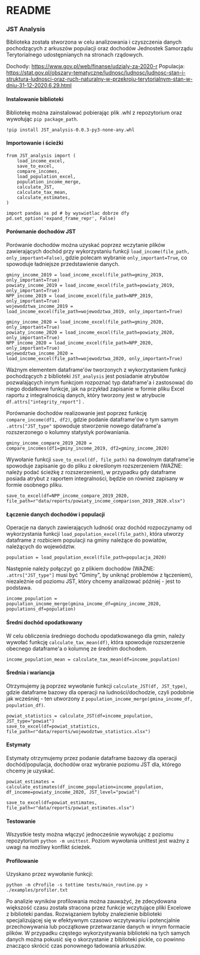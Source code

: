 # README
### JST Analysis
Biblioteka została stworzona w celu analizowania i czyszczenia danych pochodzących z arkuszów populacji oraz dochodów Jednostek Samorządu Terytorialnego udostępnianych na stronach rządowych. 

Dochody:
https://www.gov.pl/web/finanse/udzialy-za-2020-r
Populacja:
https://stat.gov.pl/obszary-tematyczne/ludnosc/ludnosc/ludnosc-stan-i-struktura-ludnosci-oraz-ruch-naturalny-w-przekroju-terytorialnym-stan-w-dniu-31-12-2020,6,29.html

#### Instalowanie biblioteki
Bibliotekę można zainstalować pobierając plik .whl z repozytorium oraz wywołując ```pip package_path```. 
```
!pip install JST_analysis-0.0.3-py3-none-any.whl
```

#### Importowanie i ścieżki
```
from JST_analysis import (
    load_income_excel,
    save_to_excel,
    compare_incomes,
    load_population_excel,
    population_income_merge,
    calculate_JST,
    calculate_tax_mean,
    calculate_estimates,
)

import pandas as pd # by wyswietlac dobrze dfy
pd.set_option('expand_frame_repr', False)
```

#### Porównanie dochodów JST
Porówanie dochodów można uzyskać poprzez wczytanie plików zawierających dochód przy wykorzystaniu funkcji ```load_income(file_path, only_important=False)```, gdzie polecam wybranie ```only_important=True```, co spowoduje ładniejsze przedstawienie danych.

```
gminy_income_2019 = load_income_excel(file_path=gminy_2019, only_important=True)
powiaty_income_2019 = load_income_excel(file_path=powiaty_2019, only_important=True)
NPP_income_2019 = load_income_excel(file_path=NPP_2019, only_important=True)
wojewodztwa_income_2019 = load_income_excel(file_path=wojewodztwa_2019, only_important=True)

gminy_income_2020 = load_income_excel(file_path=gminy_2020, only_important=True)
powiaty_income_2020 = load_income_excel(file_path=powiaty_2020, only_important=True)
NPP_income_2020 = load_income_excel(file_path=NPP_2020, only_important=True)
wojewodztwa_income_2020 = load_income_excel(file_path=wojewodztwa_2020, only_important=True)
```

Ważnym elementem dataframe'ów tworzonych z wykorzystaniem funkcji pochodzących z biblioteki ```JST_analysis``` jest posiadanie atrybutów pozwalających innym funkcjom rozpoznać typ dataframe'a i zastosować do niego dodatkowe funkcje, jak na przykład zapisanie w formie pliku Excel raportu z integralnością danych, który tworzony jest w atrybucie ```df.attrs["integrity_report"]``` .

Porównanie dochodów realizowanie jest poprzez funkcję ```compare_income(df1, df2)```, gdzie podanie dataframe'ów o tym samym ```.attrs["JST_type"``` spowoduje stworzenie nowego dataframe'a rozszerzonego o kolumny statystyk porówaniania.

```
gminy_income_compare_2019_2020 = compare_incomes(df1=gminy_income_2019, df2=gminy_income_2020)
```

Wywołanie funkcji ```save_to_excel(df, file_path)``` na dowolnym dataframe'ie spowoduje zapisanie go do pliku z określonym rozszerzeniem (WAŻNE: należy podać ścieżkę z rozszerzeniem), w przypadku gdy dataframe posiada atrybut z raportem integralności, będzie on również zapisany w formie osobnego pliku.

```
save_to_excel(df=NPP_income_compare_2019_2020, file_path=r"data/reports/powiaty_income_comparison_2019_2020.xlsx")
```

#### Łączenie danych dochodów i populacji
Operacje na danych zawierających ludność oraz dochód rozpoczynamy od wykorzystania funkcji ```load_population_excel(file_path)```, która utworzy dataframe z rozbiciem populacji na gminy należące do powiatów, należących do województw.

```
population = load_population_excel(file_path=populacja_2020)
```

Następnie należy połączyć go z plikiem dochodów (WAŻNE: ```.attrs["JST_type"]``` musi być "Gminy", by uniknąć problemów z łączeniem), niezależnie od poziomu JST, który chcemy analizować później - jest to podstawa.  

```
income_population = population_income_merge(gmina_income_df=gminy_income_2020, populations_df=population)
```

#### Średni dochód opodatkowany
W celu obliczenia średniego dochodu opodatkowanego dla gmin, należy wywołać funkcję ```calculate_tax_mean(df)```, która spowoduje rozszerzenie obecnego dataframe'a o kolumnę ze średnim dochodem.

```
income_population_mean = calculate_tax_mean(df=income_population)
```

#### Średnia i wariancja
Otrzymujemy ją poprzez wywołanie funkcji ```calculate_JST(df, JST_type)```, gdzie dataframe bazowy dla operacji na ludności/dochodzie, czyli podobnie jak wcześniej - ten utworzony z ```population_income_merge(gmina_income_df, population_df)```.

```
powiat_statistics = calculate_JST(df=income_population, JST_type="powiat")
save_to_excel(df=powiat_statistics, file_path=r"data/reports/wojewodztwo_statistics.xlsx")
```

#### Estymaty
Estymaty otrzymujemy przez podanie dataframe bazowy dla operacji dochód/populacja, dochodów oraz wybranie poziomu JST dla, którego chcemy je uzyskać.

```
powiat_estimates = calculate_estimates(df_income_population=income_population, df_income=powiaty_income_2020, JST_level="powiat")

save_to_excel(df=powiat_estimates, file_path=r"data/reports/powiat_estimates.xlsx")
```

#### Testowanie
Wszystkie testy można włączyć jednocześnie wywołując z poziomu repozytorium ```python -m unittest```. Poziom wywołania unittest jest ważny z uwagi na możliwy konflikt ścieżek.

#### Profilowanie
Uzyskano przez wywołanie funkcji:
```
python -m cProfile -s tottime tests/main_routine.py > ./examples/profiler.txt
```

Po analizie wyników profilowania można zauważyć, że zdecydowana większość czasu została stracona przez funkcje wczytujące pliki Excelowe z biblioteki pandas. Rozwiązaniem byłoby znalezienie biblioteki specjalizującej się w efektywnym czasowo wczytywaniu i potencjalnie przechowywania lub początkowe przetwarzanie danych w innym formacie plików. W przypadku częstego wykorzystywania biblioteki na tych samych danych można pokusić się o skorzystanie z biblioteki pickle, co powinno znacząco skrócić czas ponownego ładowania arkuszów. 

